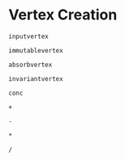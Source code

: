 # Vertex Creation

```@docs
inputvertex
```

```@docs
immutablevertex
```

```@docs
absorbvertex
```

```@docs
invariantvertex
```

```@docs
conc
```

```@docs
+
```

```@docs
-
```

```@docs
*
```

```@docs
/
```